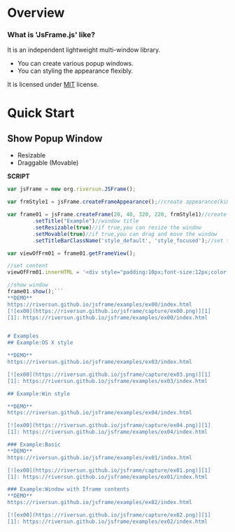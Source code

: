 # Overview

###  What is '**JsFrame.js**' like?
It is an independent lightweight multi-window library.  
- You can create various popup windows.
- You can styling the appearance flexibly.

It is licensed under [MIT](https://opensource.org/licenses/MIT) license.

# Quick Start
## Show Popup Window
- Resizable
- Draggable (Movable)

**SCRIPT**
```js
var jsFrame = new org.riversun.JSFrame();

var frmStyle1 = jsFrame.createFrameAppearance();//create appearance(kind of frame design)

var frame01 = jsFrame.createFrame(20, 40, 320, 220, frmStyle1)//create frame (left,top,width,height)
        .setTitle("Example")//window title
        .setResizable(true)//if true,you can resize the window
        .setMovable(true)//if true,you can drag and move the window
        .setTitleBarClassName('style_default', 'style_focused');//set titlebar style

var viewOfFrm01 = frame01.getFrameView();

//set content
viewOfFrm01.innerHTML = '<div style="padding:10px;font-size:12px;color:darkgray;">Hello world!</div>';

//show window
frame01.show();```
**DEMO**  
https://riversun.github.io/jsframe/examples/ex00/index.html  
[![ex00](https://riversun.github.io/jsframe/capture/ex00.png)][1]
[1]: https://riversun.github.io/jsframe/examples/ex00/index.html


# Examples
## Example:OS X style

**DEMO**  
https://riversun.github.io/jsframe/examples/ex03/index.html  

[![ex00](https://riversun.github.io/jsframe/capture/ex03.png)][1]
[1]: https://riversun.github.io/jsframe/examples/ex03/index.html

## Example:Win style

**DEMO**  
https://riversun.github.io/jsframe/examples/ex04/index.html  

[![ex00](https://riversun.github.io/jsframe/capture/ex04.png)][1]
[1]: https://riversun.github.io/jsframe/examples/ex04/index.html

### Example:Basic
**DEMO**  
https://riversun.github.io/jsframe/examples/ex01/index.html  

[![ex00](https://riversun.github.io/jsframe/capture/ex01.png)][1]
[1]: https://riversun.github.io/jsframe/examples/ex01/index.html

### Example:Window with Iframe contents
**DEMO**  
https://riversun.github.io/jsframe/examples/ex02/index.html  

[![ex00](https://riversun.github.io/jsframe/capture/ex02.png)][1]
[1]: https://riversun.github.io/jsframe/examples/ex02/index.html
